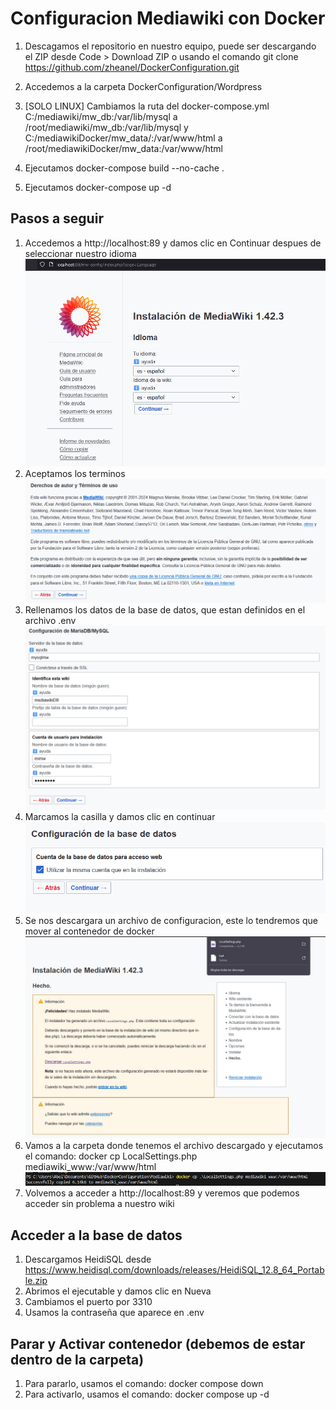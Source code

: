 # Configuracion Mediawiki con Docker

1. Descagamos el repositorio en nuestro equipo, puede ser descargando el ZIP desde Code > Download ZIP o usando el comando git clone https://github.com/zheanel/DockerConfiguration.git

2. Accedemos a la carpeta DockerConfiguration/Wordpress
3. [SOLO LINUX] Cambiamos la ruta del docker-compose.yml C:/mediawiki/mw_db:/var/lib/mysql a /root/mediawiki/mw_db:/var/lib/mysql y C:/mediawikiDocker/mw_data/:/var/www/html a /root/mediawikiDocker/mw_data:/var/www/html
4. Ejecutamos docker-compose build --no-cache .
5. Ejecutamos docker-compose up -d

## Pasos a seguir
1. Accedemos a http://localhost:89 y damos clic en Continuar despues de seleccionar nuestro idioma
![Setup 1](https://github.com/zheanel/DockerConfiguration/blob/main/Mediawiki/screenshots/setup1.png)
2. Aceptamos los terminos
![Setup 2](https://github.com/zheanel/DockerConfiguration/blob/main/Mediawiki/screenshots/setup2.png)
3. Rellenamos los datos de la base de datos, que estan definidos en el archivo .env
![Setup 3](https://github.com/zheanel/DockerConfiguration/blob/main/Mediawiki/screenshots/setup3.png)
4. Marcamos la casilla y damos clic en continuar
![Setup 4](https://github.com/zheanel/DockerConfiguration/blob/main/Mediawiki/screenshots/setup4.png)
5. Se nos descargara un archivo de configuracion, este lo tendremos que mover al contenedor de docker
![Setup 5](https://github.com/zheanel/DockerConfiguration/blob/main/Mediawiki/screenshots/setup5.png)
6. Vamos a la carpeta donde tenemos el archivo descargado y ejecutamos el comando: docker cp LocalSettings.php mediawiki_www:/var/www/html
![Setup 6](https://github.com/zheanel/DockerConfiguration/blob/main/Mediawiki/screenshots/setup6.png)
7. Volvemos a acceder a http://localhost:89 y veremos que podemos acceder sin problema a nuestro wiki

## Acceder a la base de datos
1. Descargamos HeidiSQL desde https://www.heidisql.com/downloads/releases/HeidiSQL_12.8_64_Portable.zip
2. Abrimos el ejecutable y damos clic en Nueva
3. Cambiamos el puerto por 3310
4. Usamos la contraseña que aparece en .env

## Parar y Activar contenedor (debemos de estar dentro de la carpeta)
1. Para pararlo, usamos el comando: docker compose down
2. Para activarlo, usamos el comando: docker compose up -d